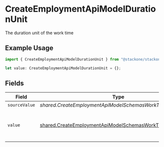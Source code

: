# CreateEmploymentApiModelDurationUnit

The duration unit of the work time

## Example Usage

```typescript
import { CreateEmploymentApiModelDurationUnit } from "@stackone/stackone-client-ts/sdk/models/shared";

let value: CreateEmploymentApiModelDurationUnit = {};
```

## Fields

| Field                                                                                                                             | Type                                                                                                                              | Required                                                                                                                          | Description                                                                                                                       | Example                                                                                                                           |
| --------------------------------------------------------------------------------------------------------------------------------- | --------------------------------------------------------------------------------------------------------------------------------- | --------------------------------------------------------------------------------------------------------------------------------- | --------------------------------------------------------------------------------------------------------------------------------- | --------------------------------------------------------------------------------------------------------------------------------- |
| `sourceValue`                                                                                                                     | *shared.CreateEmploymentApiModelSchemasWorkTimeSourceValue*                                                                       | :heavy_minus_sign:                                                                                                                | N/A                                                                                                                               |                                                                                                                                   |
| `value`                                                                                                                           | [shared.CreateEmploymentApiModelSchemasWorkTimeValue](../../../sdk/models/shared/createemploymentapimodelschemasworktimevalue.md) | :heavy_minus_sign:                                                                                                                | The unified value for the duration unit.                                                                                          | month                                                                                                                             |